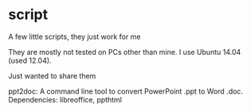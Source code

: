 script
======

A few little scripts, they just work for me

They are mostly not tested on PCs other than mine.
I use Ubuntu 14.04 (used 12.04).

Just wanted to share them


ppt2doc:
A command line tool to convert PowerPoint .ppt to Word .doc.
Dependencies: libreoffice, ppthtml
